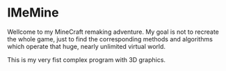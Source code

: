 # IMeMine
Wellcome to my MineCraft remaking adventure.
My goal is not to recreate the whole game,
just to find the corresponding methods and algorithms which operate that huge,
nearly unlimited virtual world.

This is my very fist complex program with 3D graphics.


